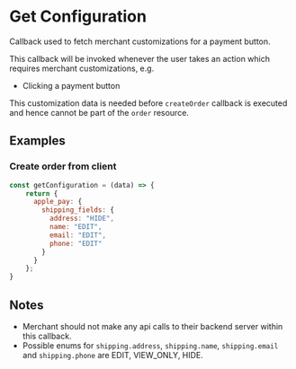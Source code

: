 # Get Configuration

Callback used to fetch merchant customizations for a payment button.

This callback will be invoked whenever the user takes an action which requires merchant customizations, e.g.

- Clicking a payment button 

This customization data is needed before `createOrder` callback is executed and hence cannot be part of the `order` resource.

## Examples

### Create order from client

```javascript
const getConfiguration = (data) => {
    return {
      apple_pay: {
        shipping_fields: {
          address: "HIDE",
          name: "EDIT",
          email: "EDIT",
          phone: "EDIT"
        }
      }
    };
}
```

## Notes

- Merchant should not make any api calls to their backend server within this callback.
- Possible enums for `shipping.address`, `shipping.name`, `shipping.email` and `shipping.phone` are EDIT, VIEW_ONLY, HIDE.
